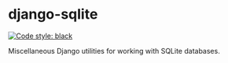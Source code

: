 # django-sqlite

[![Code style: black](https://img.shields.io/badge/code%20style-black-000000.svg)](https://github.com/psf/black)

Miscellaneous Django utilities for working with SQLite databases.
